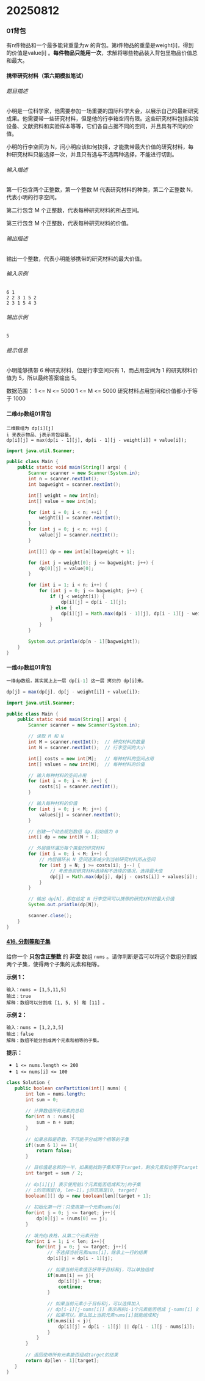 # 20250812

### 01背包

有n件物品和一个最多能背重量为w 的背包。第i件物品的重量是weight[i]，得到的价值是value[i] 。**每件物品只能用一次**，求解将哪些物品装入背包里物品价值总和最大。

#### 携带研究材料（第六期模拟笔试）

###### 题目描述

小明是一位科学家，他需要参加一场重要的国际科学大会，以展示自己的最新研究成果。他需要带一些研究材料，但是他的行李箱空间有限。这些研究材料包括实验设备、文献资料和实验样本等等，它们各自占据不同的空间，并且具有不同的价值。 

小明的行李空间为 N，问小明应该如何抉择，才能携带最大价值的研究材料，每种研究材料只能选择一次，并且只有选与不选两种选择，不能进行切割。

###### 输入描述

第一行包含两个正整数，第一个整数 M 代表研究材料的种类，第二个正整数 N，代表小明的行李空间。

第二行包含 M 个正整数，代表每种研究材料的所占空间。 

第三行包含 M 个正整数，代表每种研究材料的价值。

###### 输出描述

输出一个整数，代表小明能够携带的研究材料的最大价值。

###### 输入示例

```
6 1
2 2 3 1 5 2
2 3 1 5 4 3
```

###### 输出示例

```
5
```

###### 提示信息

小明能够携带 6 种研究材料，但是行李空间只有 1，而占用空间为 1 的研究材料价值为 5，所以最终答案输出 5。 

数据范围：
1 <= N <= 5000
1 <= M <= 5000
研究材料占用空间和价值都小于等于 1000

#### 二维dp数组01背包
```javascripts
二维数组为 dp[i][j]
i 来表示物品、j表示背包容量。
dp[i][j] = max(dp[i - 1][j], dp[i - 1][j - weight[i]] + value[i]);
```

```java
import java.util.Scanner;

public class Main {
    public static void main(String[] args) {
        Scanner scanner = new Scanner(System.in);
        int n = scanner.nextInt();
        int bagweight = scanner.nextInt();

        int[] weight = new int[n];
        int[] value = new int[n];

        for (int i = 0; i < n; ++i) {
            weight[i] = scanner.nextInt();
        }
        for (int j = 0; j < n; ++j) {
            value[j] = scanner.nextInt();
        }

        int[][] dp = new int[n][bagweight + 1];

        for (int j = weight[0]; j <= bagweight; j++) {
            dp[0][j] = value[0];
        }

        for (int i = 1; i < n; i++) {
            for (int j = 0; j <= bagweight; j++) {
                if (j < weight[i]) {
                    dp[i][j] = dp[i - 1][j];
                } else {
                    dp[i][j] = Math.max(dp[i - 1][j], dp[i - 1][j - weight[i]] + value[i]);
                }
            }
        }

        System.out.println(dp[n - 1][bagweight]);
    }
}
```

#### 一维dp数组01背包

```javascript
一维dp数组，其实就上上一层 dp[i-1] 这一层 拷贝的 dp[i]来。

dp[j] = max(dp[j], dp[j - weight[i]] + value[i]);
```

```java
import java.util.Scanner;

public class Main {
    public static void main(String[] args) {
        Scanner scanner = new Scanner(System.in);

        // 读取 M 和 N
        int M = scanner.nextInt();  // 研究材料的数量
        int N = scanner.nextInt();  // 行李空间的大小

        int[] costs = new int[M];   // 每种材料的空间占用
        int[] values = new int[M];  // 每种材料的价值

        // 输入每种材料的空间占用
        for (int i = 0; i < M; i++) {
            costs[i] = scanner.nextInt();
        }

        // 输入每种材料的价值
        for (int j = 0; j < M; j++) {
            values[j] = scanner.nextInt();
        }

        // 创建一个动态规划数组 dp，初始值为 0
        int[] dp = new int[N + 1];

        // 外层循环遍历每个类型的研究材料
        for (int i = 0; i < M; i++) {
            // 内层循环从 N 空间逐渐减少到当前研究材料所占空间
            for (int j = N; j >= costs[i]; j--) {
                // 考虑当前研究材料选择和不选择的情况，选择最大值
                dp[j] = Math.max(dp[j], dp[j - costs[i]] + values[i]);
            }
        }

        // 输出 dp[N]，即在给定 N 行李空间可以携带的研究材料的最大价值
        System.out.println(dp[N]);

        scanner.close();
    }
}

```

#### [416. 分割等和子集](https://leetcode.cn/problems/partition-equal-subset-sum/)



给你一个 **只包含正整数** 的 **非空** 数组 `nums` 。请你判断是否可以将这个数组分割成两个子集，使得两个子集的元素和相等。

 

**示例 1：**

```
输入：nums = [1,5,11,5]
输出：true
解释：数组可以分割成 [1, 5, 5] 和 [11] 。
```

**示例 2：**

```
输入：nums = [1,2,3,5]
输出：false
解释：数组不能分割成两个元素和相等的子集。
```

 

**提示：**

- `1 <= nums.length <= 200`
- `1 <= nums[i] <= 100`

```java
class Solution {
   public boolean canPartition(int[] nums) {
       int len = nums.length;
       int sum = 0;
       
       // 计算数组所有元素的总和
       for(int n : nums){
           sum = n + sum;
       } 
       
       // 如果总和是奇数，不可能平分成两个相等的子集
       if((sum & 1) == 1){
           return false;
       }

       // 目标值是总和的一半，如果能找到子集和等于target，剩余元素和也等于target
       int target = sum / 2;
       
       // dp[i][j] 表示使用前i个元素能否组成和为j的子集
       // i的范围是[0, len-1]，j的范围是[0, target]
       boolean[][] dp = new boolean[len][target + 1];
       
       // 初始化第一行：只使用第一个元素nums[0]
       for(int j = 0; j <= target; j++){
           dp[0][j] = (nums[0] == j);
       }
       
       // 填充dp表格，从第二个元素开始
       for(int i = 1; i < len; i++){
           for(int j = 0; j <= target; j++){
               // 不选择当前元素nums[i]，继承上一行的结果
               dp[i][j] = dp[i - 1][j];
               
               // 如果当前元素值正好等于目标和j，可以单独组成
               if(nums[i] == j){
                   dp[i][j] = true;
                   continue;
               }
               
               // 如果当前元素小于目标和j，可以选择加入
               // dp[i-1][j-nums[i]] 表示用前i-1个元素能否组成 j-nums[i] 的和
               // 如果可以，那么加上当前元素nums[i]就能组成和j
               if(nums[i] < j){
                   dp[i][j] = dp[i - 1][j] || dp[i - 1][j - nums[i]];
               }
           }
       } 
       
       // 返回使用所有元素能否组成target的结果
       return dp[len - 1][target];
   }
}
```

